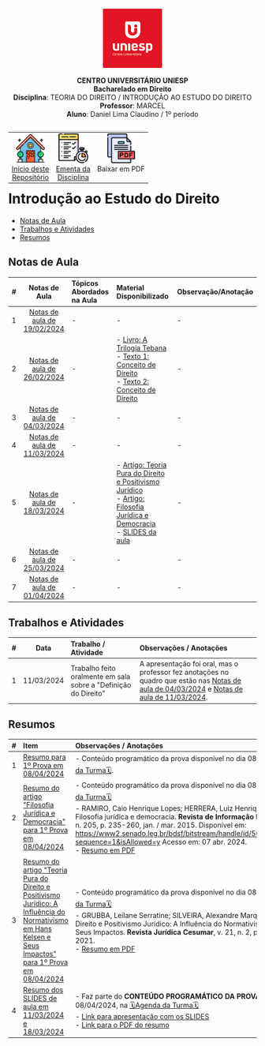 <div align="center">

<p align="center"><img height="120" src="../../figuras/LOGO_UNIESP.png"> </p>

<p align="center"><b>CENTRO UNIVERSITÁRIO UNIESP</b><br>
<b>Bacharelado em Direito</b><br>
<b>Disciplina</b>: TEORIA DO DIREITO / INTRODUÇÃO AO ESTUDO DO DIREITO<br>
<b>Professor</b>: MARCEL<br>
<b>Aluno</b>: Daniel Lima Claudino / 1º período<br>
 </p>
</div>

<table align="right" border="0">
  <tr>
    <td align="center" valign="top">
      <a href="../../README.md">
        <img src="https://github.com/dnlclaudino/imagens/blob/master/icones/icone-casa2.png?raw=true" heigh="60" width="60"><br>Início deste <br>Repositório
      </a>
    </td>
    <td align="center" valign="top">
        <a href="https://drive.google.com/file/d/1-BaHggT-Vwgy2aleMPyxDHT1r2Kw-V8Z/view?usp=drive_link">
        <img src="https://github.com/dnlclaudino/imagens/blob/master/icones/icone-atividades-relogio.png?raw=true" heigh="60" width="60"><br>Ementa da<br> Disciplina</a>
    </td>
    <td align="center" valign="top">
        <img src="https://github.com/dnlclaudino/imagens/blob/master/icones-aplicativos/pdf/pdf.png?raw=true" heigh="60" width="60"><br>Baixar em PDF
    </td>
  </tr>
</table><br><br><br><br><br>

<h1> Introdução ao Estudo do Direito</h1>

<!-- TOC updateonsave:false -->

- [Notas de Aula](#notas-de-aula)
- [Trabalhos e Atividades](#trabalhos-e-atividades)
- [Resumos](#resumos)

<!-- /TOC -->


## Notas de Aula

|#|Notas de Aula|Tópicos Abordados na Aula|Material Disponibilizado|Observação/Anotação|
|:---:|:---:|:---|:---|:---|
|1|[Notas de aula de 19/02/2024](./notas-de-aulas/notas-de-aula-2024-02-19.md)|-|-|-|
|2|[Notas de aula de 26/02/2024](./notas-de-aulas/notas-de-aula-2024-02-26.md)|-|- [Livro: A Trilogia Tebana](https://drive.google.com/file/d/1-ApnyncDAGNHosxmp17y8_XrdZzpD3Kp/view?usp=drive_link)<br>- [Texto 1: Conceito de Direito](https://drive.google.com/file/d/1-9fqituSPA_1CiH0VW6BP_U6qNh-Uxgg/view?usp=drive_link)<br>- [Texto 2: Conceito de Direito](https://drive.google.com/file/d/1---x-8ouHL-XyBLmCKCprGOECjzZWN6c/view?usp=drive_link)|-|
|3|[Notas de aula de 04/03/2024](./notas-de-aulas/notas-de-aula-2024-03-04.md)|-|-|-|
|4|[Notas de aula de 11/03/2024](./notas-de-aulas/notas-de-aula-2024-03-11.md)|-|-|-|
|5|[Notas de aula de 18/03/2024](./notas-de-aulas/notas-de-aula-2024-03-18.md)|-|- [Artigo: Teoria Pura do Direito e Positivismo Jurídico](https://drive.google.com/file/d/1-SeAowd11IKjxmpHnsNjSkY4Cfu6jdRu/view?usp=drive_link)<br>- [Artigo: Filosofia Jurídica e Democracia](https://drive.google.com/file/d/1-RDqmdWscUdPPHaDf2Orj3G3u8VmA8KE/view?usp=drive_link)<br>- [SLIDES da aula](https://docs.google.com/presentation/d/1-NODeb2eqEt6dUPMpqACg-Yx711d1ezx/edit?usp=drive_link&ouid=111932077361451535905&rtpof=true&sd=true)|-|
|6|[Notas de aula de 25/03/2024](./notas-de-aulas/notas-de-aula-2024-03-25.md)|-|-|-|
|7|[Notas de aula de 01/04/2024](./notas-de-aulas/notas-de-aula-2024-04-01.md)|-|-|-|

## Trabalhos e Atividades

|#|Data|Trabalho / Atividade|Observações / Anotações|
|:---:|:---:|:---|:---|
|1|11/03/2024|Trabalho feito oralmente em sala sobre a "Definição do Direito"|A apresentação foi oral, mas o professor fez anotações no quadro que estão nas [Notas de aula de 04/03/2024](./notas-de-aula/notas-de-aula-2024-03-04.md) e [Notas de aula de 11/03/2024](./notas-de-aula/notas-de-aula-2024-03-11.md).

## Resumos

|#|Item|Observações / Anotações|
|:---:|:---|:---|
|1|[Resumo para 1º Prova em 08/04/2024](./resumos/resumo-para-prova-em-2024-04-08.md)|- Conteúdo programático da prova disponível no dia 08/04/2024, na [🗓️Agenda da Turma🗓️](https://dxh1.short.gy/2Z84Ys).|
|2|[Resumo do artigo "Filosofia Jurídica e Democracia" para 1º Prova em 08/04/2024](./resumos/resumo-artigo-filosofia-juridica-e-democracia.md)|- Conteúdo programático da prova disponível no dia 08/04/2024, na [🗓️Agenda da Turma🗓️](https://dxh1.short.gy/2Z84Ys)<br>- RAMIRO, Caio Henrique Lopes; HERRERA, Luiz Henrique Martim. Hans Kelsen: Filosofia jurídica e democracia. **Revista de Informação Legislativa**, [S.l.], v. 52, n. 205, p. 235-260, jan. / mar. 2015. Disponível em: https://www2.senado.leg.br/bdsf/bitstream/handle/id/509951/001033130.pdf?sequence=1&isAllowed=y Acesso em: 07 abr. 2024.<br>- [Resumo em PDF](https://drive.google.com/file/d/1iXvfd4E1PFatYT1W7KkdHtK0tDckAW3L/view?usp=drive_link)|
|3|[Resumo do artigo "Teoria Pura do Direito e Positivismo Jurídico: A Influência do Normativismo em Hans Kelsen e Seus Impactos" para 1º Prova em 08/04/2024](./resumos/resumo-artigo-teoria-pura-do-direito-e-positivismo-juridico.md)|- Conteúdo programático da prova disponível no dia 08/04/2024, na [🗓️Agenda da Turma🗓️](https://dxh1.short.gy/2Z84Ys)<br>- GRUBBA, Leilane Serratine; SILVEIRA, Alexandre Marques. Teoria Pura do Direito e Positivismo Jurídico: A Influência do Normativismo em Hans Kelsen e Seus Impactos. **Revista Jurídica Cesumar**, v. 21, n. 2, p.451-465, maio/agosto 2021.<br>- [Resumo em PDF](https://drive.google.com/file/d/1DFVVPvxcHlpma3ejqzGRMBccKSEHB3I7/view?usp=drive_link)|
|4|[Resumo dos SLIDES de aula em 11/03/2024 e 18/03/2024](./resumos/resumo-slides-aula-2024-03-11-o-que-eh-direito.md)|- Faz parte do **CONTEÚDO PROGRAMÁTICO DA PROVA** disponível no dia 08/04/2024, na [🗓️Agenda da Turma🗓️](https://dxh1.short.gy/2Z84Ys)<br>- [Link para apresentação com os SLIDES](https://docs.google.com/presentation/d/1-NODeb2eqEt6dUPMpqACg-Yx711d1ezx/edit?usp=sharing&ouid=111932077361451535905&rtpof=true&sd=true)<br>- [Link para o PDF do resumo](https://drive.google.com/file/d/1ntWbw0V_5ipvEgi-BKOaseHOAoSJRUXH/view?usp=drive_link)|